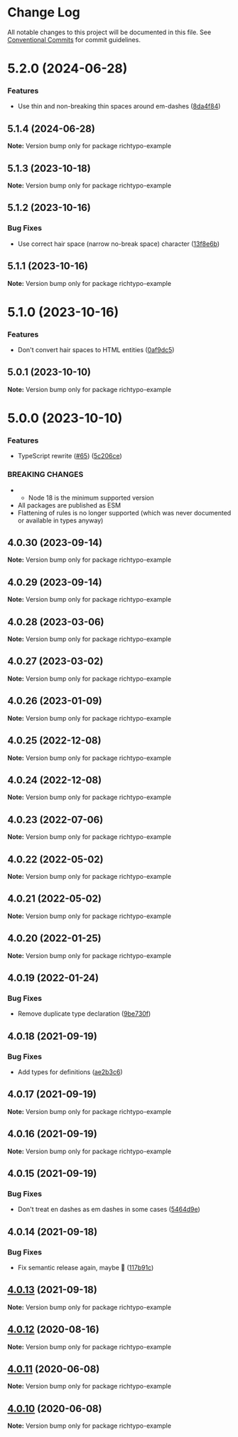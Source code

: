 # Change Log

All notable changes to this project will be documented in this file. See [Conventional Commits](https://conventionalcommits.org) for commit guidelines.

# 5.2.0 (2024-06-28)

### Features

- Use thin and non-breaking thin spaces around em-dashes ([8da4f84](https://github.com/sapegin/richtypo.js/commit/8da4f84b1299d346ccc7abe8bb431ee5e577bf59))

## 5.1.4 (2024-06-28)

**Note:** Version bump only for package richtypo-example

## 5.1.3 (2023-10-18)

**Note:** Version bump only for package richtypo-example

## 5.1.2 (2023-10-16)

### Bug Fixes

- Use correct hair space (narrow no-break space) character ([13f8e6b](https://github.com/sapegin/richtypo.js/commit/13f8e6ba93a2459ab7d75069ebe5db4f76fe91b2))

## 5.1.1 (2023-10-16)

**Note:** Version bump only for package richtypo-example

# 5.1.0 (2023-10-16)

### Features

- Don't convert hair spaces to HTML entities ([0af9dc5](https://github.com/sapegin/richtypo.js/commit/0af9dc5e9acb5fe26b3680d9412b8a597943998d))

## 5.0.1 (2023-10-10)

**Note:** Version bump only for package richtypo-example

# 5.0.0 (2023-10-10)

### Features

- TypeScript rewrite ([#65](https://github.com/sapegin/richtypo.js/issues/65)) ([5c206ce](https://github.com/sapegin/richtypo.js/commit/5c206cebee607d76f143eed4ca5de88beff085dd))

### BREAKING CHANGES

- - Node 18 is the minimum supported version
- All packages are published as ESM
- Flattening of rules is no longer supported (which was never documented or available in types anyway)

## 4.0.30 (2023-09-14)

**Note:** Version bump only for package richtypo-example

## 4.0.29 (2023-09-14)

**Note:** Version bump only for package richtypo-example

## 4.0.28 (2023-03-06)

**Note:** Version bump only for package richtypo-example

## 4.0.27 (2023-03-02)

**Note:** Version bump only for package richtypo-example

## 4.0.26 (2023-01-09)

**Note:** Version bump only for package richtypo-example

## 4.0.25 (2022-12-08)

**Note:** Version bump only for package richtypo-example

## 4.0.24 (2022-12-08)

**Note:** Version bump only for package richtypo-example

## 4.0.23 (2022-07-06)

**Note:** Version bump only for package richtypo-example

## 4.0.22 (2022-05-02)

**Note:** Version bump only for package richtypo-example

## 4.0.21 (2022-05-02)

**Note:** Version bump only for package richtypo-example

## 4.0.20 (2022-01-25)

**Note:** Version bump only for package richtypo-example

## 4.0.19 (2022-01-24)

### Bug Fixes

- Remove duplicate type declaration ([9be730f](https://github.com/sapegin/richtypo.js/commit/9be730f453136bfd34a96547e979844300f9447c))

## 4.0.18 (2021-09-19)

### Bug Fixes

- Add types for definitions ([ae2b3c6](https://github.com/sapegin/richtypo.js/commit/ae2b3c6f97a2300dc0f57e9c54c43d5b862a46bc))

## 4.0.17 (2021-09-19)

**Note:** Version bump only for package richtypo-example

## 4.0.16 (2021-09-19)

**Note:** Version bump only for package richtypo-example

## 4.0.15 (2021-09-19)

### Bug Fixes

- Don't treat en dashes as em dashes in some cases ([5464d9e](https://github.com/sapegin/richtypo.js/commit/5464d9e3c10aceec6ca2ee90666ac73eb8585972))

## 4.0.14 (2021-09-18)

### Bug Fixes

- Fix semantic release again, maybe 🦜 ([117b91c](https://github.com/sapegin/richtypo.js/commit/117b91cf8affab8b4e216dab74c05d8d854ef1fd))

## [4.0.13](https://github.com/sapegin/richtypo.js/compare/richtypo-example@4.0.12...richtypo-example@4.0.13) (2021-09-18)

**Note:** Version bump only for package richtypo-example

## [4.0.12](https://github.com/sapegin/richtypo.js/compare/richtypo-example@4.0.11...richtypo-example@4.0.12) (2020-08-16)

**Note:** Version bump only for package richtypo-example

## [4.0.11](https://github.com/sapegin/richtypo.js/compare/richtypo-example@4.0.10...richtypo-example@4.0.11) (2020-06-08)

**Note:** Version bump only for package richtypo-example

## [4.0.10](https://github.com/sapegin/richtypo.js/compare/richtypo-example@4.0.9...richtypo-example@4.0.10) (2020-06-08)

**Note:** Version bump only for package richtypo-example
